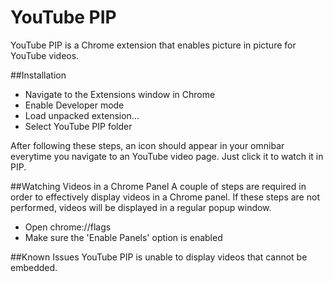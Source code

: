 YouTube PIP
===========

YouTube PIP is a Chrome extension that enables picture in picture for YouTube videos.

##Installation
* Navigate to the Extensions window in Chrome
* Enable Developer mode
* Load unpacked extension...
* Select YouTube PIP folder

After following these steps, an icon should appear in your omnibar everytime you navigate to an YouTube video page. Just click it to watch it in PIP.

##Watching Videos in a Chrome Panel
A couple of steps are required in order to effectively display videos in a Chrome panel. If these steps are not performed, videos will be displayed in a regular popup window.
* Open chrome://flags
* Make sure the 'Enable Panels' option is enabled

##Known Issues
YouTube PIP is unable to display videos that cannot be embedded.
